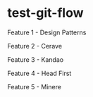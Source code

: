 # test-git-flow


Feature 1 - Design Patterns

Feature 2 - Cerave

Feature 3 - Kandao

Feature 4 - Head First

Feature 5 - Minere
